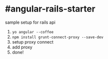 #angular-rails-starter
=====================

sample setup for rails api
1. ```yo angular --coffee```
2. ```npm install grunt-connect-proxy --save-dev```
3. setup proxy connect
4. add proxy
5. done!
